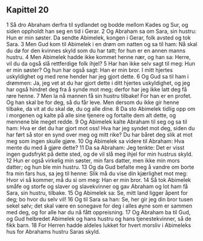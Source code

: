 ## Kapittel 20

1 Så dro Abraham derfra til sydlandet og bodde mellom Kades og Sur, og siden oppholdt han seg en tid i Gerar.
2 Og Abraham sa om Sara, sin hustru: Hun er min søster. Da sendte Abimelek, kongen i Gerar, folk avsted og tok Sara.
3 Men Gud kom til Abimelek i en drøm om natten og sa til ham: Nå skal du dø for den kvinnes skyld som du har tatt; for hun er en annen manns hustru.
4 Men Abimelek hadde ikke kommet henne nær, og han sa: Herre, vil du da også slå rettferdige folk ihjel?
5 Har han ikke selv sagt til meg: Hun er min søster? Og hun har også sagt: Han er min bror. I mitt hjertes uskyldighet og med rene hender har jeg gjort dette.
6 Og Gud sa til ham i drømmen: Ja, jeg vet at du har gjort dette i ditt hjertes uskyldighet, og jeg har også hindret deg fra å synde mot meg; derfor har jeg ikke latt deg få røre henne.
7 Men la nå mannen få sin hustru tilbake! For han er en profet. Og han skal be for deg, så du får leve. Men dersom du ikke gir henne tilbake, da vit at du skal dø, du og alle dine.
8 Da sto Abimelek tidlig opp om i morgenen og kalte på alle sine tjenere og fortalte dem alt dette, og mennene ble meget redde.
9 Og Abimelek kalte Abraham til seg og sa til ham: Hva er det du har gjort mot oss! Hva har jeg syndet mot deg, siden du har ført så stor en synd over meg og mitt rike? Du har båret deg slik at mot meg som ingen skulle gjøre.
10 Og Abimelek sa videre til Abraham: Hva mente du med å gjøre dette?
11 Da sa Abraham: Jeg tenkte: Det er visst ingen gudsfrykt på dette sted, og de vil slå meg ihjel for min hustrus skyld.
12 Hun er også virkelig min søster, min fars datter, men ikke min mors datter; og hun ble min hustru.
13 Og da Gud befalte meg å vandre om borte fra min fars hus, sa jeg til henne: Slik må du vise din kjærlighet mot meg: Hvor vi så kommer, må du si om meg: Han er min bror.
14 Så tok Abimelek småfe og storfe og slaver og slavekvinner og gav Abraham og lot ham få Sara, sin hustru, tilbake.
15 Og Abimelek sa: Se, mitt land ligger åpent for deg; bo hvor du selv vil!
16 Og til Sara sa han: Se, her gir jeg din bror tusen sekel sølv; det skal være en sonegave for deg i alles øyne som er sammen med deg, og for alle har du nå fått oppreisning.
17 Og Abraham ba til Gud, og Gud helbredet Abimelek og hans hustru og hans tjenestekvinner, så de fikk barn.
18 For Herren hadde aldeles lukket for hvert morsliv i Abimeleks hus for Abrahams hustru Saras skyld.
